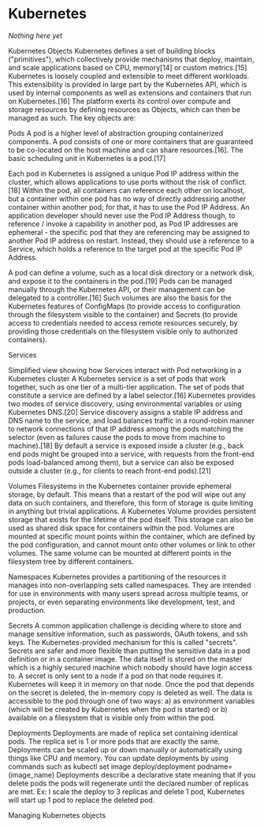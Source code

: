 # Kubernetes

*Nothing here yet*

Kubernetes Objects
Kubernetes defines a set of building blocks ("primitives"), which collectively provide mechanisms that deploy, maintain, and scale applications based on CPU, memory[14] or custom metrics.[15] Kubernetes is loosely coupled and extensible to meet different workloads. This extensibility is provided in large part by the Kubernetes API, which is used by internal components as well as extensions and containers that run on Kubernetes.[16] The platform exerts its control over compute and storage resources by defining resources as Objects, which can then be managed as such. The key objects are:

Pods
A pod is a higher level of abstraction grouping containerized components. A pod consists of one or more containers that are guaranteed to be co-located on the host machine and can share resources.[16]. The basic scheduling unit in Kubernetes is a pod.[17]

Each pod in Kubernetes is assigned a unique Pod IP address within the cluster, which allows applications to use ports without the risk of conflict.[18] Within the pod, all containers can reference each other on localhost, but a container within one pod has no way of directly addressing another container within another pod; for that, it has to use the Pod IP Address. An application developer should never use the Pod IP Address though, to reference / invoke a capability in another pod, as Pod IP addresses are ephemeral - the specific pod that they are referencing may be assigned to another Pod IP address on restart. Instead, they should use a reference to a Service, which holds a reference to the target pod at the specific Pod IP Address.

A pod can define a volume, such as a local disk directory or a network disk, and expose it to the containers in the pod.[19] Pods can be managed manually through the Kubernetes API, or their management can be delegated to a controller.[16] Such volumes are also the basis for the Kubernetes features of ConfigMaps (to provide access to configuration through the filesystem visible to the container) and Secrets (to provide access to credentials needed to access remote resources securely, by providing those credentials on the filesystem visible only to authorized containers).

Services

Simplified view showing how Services interact with Pod networking in a Kubernetes cluster
A Kubernetes service is a set of pods that work together, such as one tier of a multi-tier application. The set of pods that constitute a service are defined by a label selector.[16] Kubernetes provides two modes of service discovery, using environmental variables or using Kubernetes DNS.[20] Service discovery assigns a stable IP address and DNS name to the service, and load balances traffic in a round-robin manner to network connections of that IP address among the pods matching the selector (even as failures cause the pods to move from machine to machine).[18] By default a service is exposed inside a cluster (e.g., back end pods might be grouped into a service, with requests from the front-end pods load-balanced among them), but a service can also be exposed outside a cluster (e.g., for clients to reach front-end pods).[21]

Volumes
Filesystems in the Kubernetes container provide ephemeral storage, by default. This means that a restart of the pod will wipe out any data on such containers, and therefore, this form of storage is quite limiting in anything but trivial applications. A Kubernetes Volume provides persistent storage that exists for the lifetime of the pod itself. This storage can also be used as shared disk space for containers within the pod. Volumes are mounted at specific mount points within the container, which are defined by the pod configuration, and cannot mount onto other volumes or link to other volumes. The same volume can be mounted at different points in the filesystem tree by different containers.

Namespaces
Kubernetes provides a partitioning of the resources it manages into non-overlapping sets called namespaces. They are intended for use in environments with many users spread across multiple teams, or projects, or even separating environments like development, test, and production.

Secrets
A common application challenge is deciding where to store and manage sensitive information, such as passwords, OAuth tokens, and ssh keys. The Kubernetes-provided mechanism for this is called "secrets". Secrets are safer and more flexible than putting the sensitive data in a pod definition or in a container image. The data itself is stored on the master which is a highly secured machine which nobody should have login access to. A secret is only sent to a node if a pod on that node requires it. Kubernetes will keep it in memory on that node. Once the pod that depends on the secret is deleted, the in-memory copy is deleted as well. The data is accessible to the pod through one of two ways: a) as environment variables (which will be created by Kubernetes when the pod is started) or b) available on a filesystem that is visible only from within the pod.

Deployments
Deployments are made of replica set containing identical pods. The replica set is 1 or more pods that are exactly the same. Deployments can be scaled up or down manually or automatically using things like CPU and memory. You can update deployments by using commands such as kubectl set image deploy/deployment podname=(image_name) Deployments describe a declarative state meaning that if you delete pods the pods will regenerate until the declared number of replicas are met. Ex: I scale the deploy to 3 replicas and delete 1 pod, Kubernetes will start up 1 pod to replace the deleted pod.


Managing Kubernetes objects
